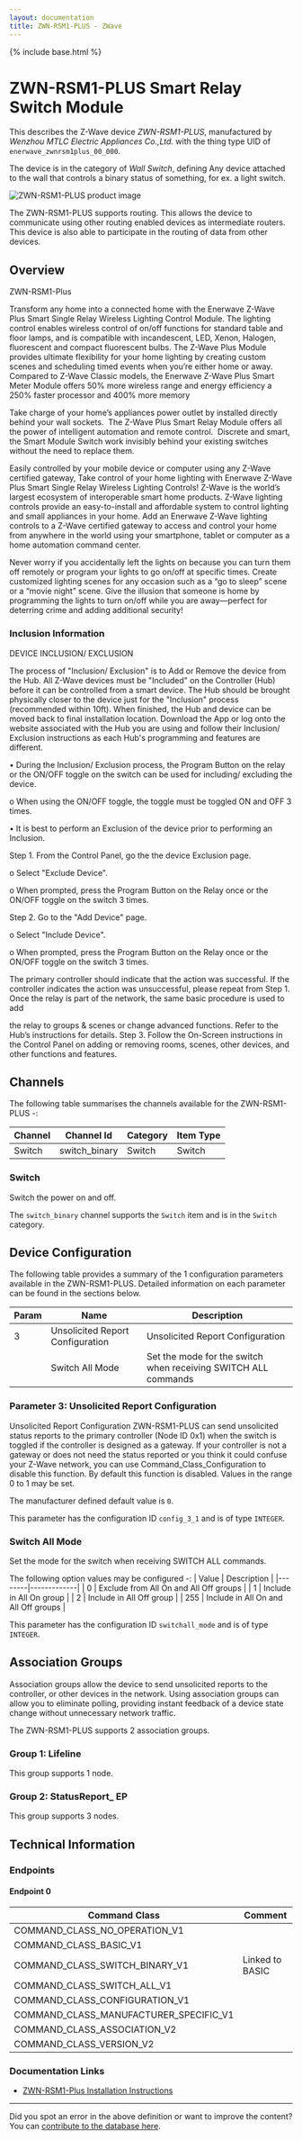 ```yaml
---
layout: documentation
title: ZWN-RSM1-PLUS - ZWave
---
```


{% include base.html %}

# ZWN-RSM1-PLUS Smart Relay Switch Module
This describes the Z-Wave device *ZWN-RSM1-PLUS*, manufactured by *Wenzhou MTLC Electric Appliances Co.,Ltd.* with the thing type UID of ```enerwave_zwnrsm1plus_00_000```.

The device is in the category of *Wall Switch*, defining Any device attached to the wall that controls a binary status of something, for ex. a light switch.

![ZWN-RSM1-PLUS product image](https://www.cd-jackson.com/zwave_device_uploads/575/575_default.png)


The ZWN-RSM1-PLUS supports routing. This allows the device to communicate using other routing enabled devices as intermediate routers.  This device is also able to participate in the routing of data from other devices.

## Overview

ZWN-RSM1-Plus

Transform any home into a connected home with the Enerwave Z-Wave Plus Smart Single Relay Wireless Lighting Control Module. The lighting control enables wireless control of on/off functions for standard table and floor lamps, and is compatible with incandescent, LED, Xenon, Halogen, fluorescent and compact fluorescent bulbs. The Z-Wave Plus Module provides ultimate flexibility for your home lighting by creating custom scenes and scheduling timed events when you’re either home or away. Compared to Z-Wave Classic models, the Enerwave Z-Wave Plus Smart Meter Module offers 50% more wireless range and energy efficiency a 250% faster processor and 400% more memory

Take charge of your home’s appliances power outlet by installed directly behind your wall sockets.  The Z-Wave Plus Smart Relay Module offers all the power of intelligent automation and remote control.  Discrete and smart, the Smart Module Switch work invisibly behind your existing switches without the need to replace them.

Easily controlled by your mobile device or computer using any Z-Wave certified gateway, Take control of your home lighting with Enerwave Z-Wave Plus Smart Single Relay Wireless Lighting Controls! Z-Wave is the world’s largest ecosystem of interoperable smart home products. Z-Wave lighting controls provide an easy-to-install and affordable system to control lighting and small appliances in your home. Add an Enerwave Z-Wave lighting controls to a Z-Wave certified gateway to access and control your home from anywhere in the world using your smartphone, tablet or computer as a home automation command center.

Never worry if you accidentally left the lights on because you can turn them off remotely or program your lights to go on/off at specific times. Create customized lighting scenes for any occasion such as a “go to sleep” scene or a “movie night” scene. Give the illusion that someone is home by programming the lights to turn on/off while you are away—perfect for deterring crime and adding additional security!

### Inclusion Information

DEVICE INCLUSION/ EXCLUSION

The process of "Inclusion/ Exclusion" is to Add or Remove the device from the Hub. All Z-Wave devices must be "Included" on the Controller (Hub) before it can be controlled from a smart device. The Hub should be brought physically closer to the device just for the "Inclusion" process (recommended within 10ft). When finished, the Hub and device can be moved back to final installation location. Download the App or log onto the website associated with the Hub you are using and follow their Inclusion/ Exclusion instructions as each Hub's programming and features are different.

• During the Inclusion/ Exclusion process, the Program Button on the relay or the ON/OFF toggle on the switch can be used for including/ excluding the device.

o When using the ON/OFF toggle, the toggle must be toggled ON and OFF 3 times.

• It is best to perform an Exclusion of the device prior to performing an Inclusion.

Step 1. From the Control Panel, go the the device Exclusion page.

o Select "Exclude Device".

o When prompted, press the Program Button on the Relay once or the ON/OFF toggle on the switch 3 times.

Step 2. Go to the "Add Device" page.

o Select "Include Device".

o When prompted, press the Program Button on the Relay once or the ON/OFF toggle on the switch 3 times.

The primary controller should indicate that the action was successful. If the controller indicates the action was unsuccessful, please repeat from Step 1. Once the relay is part of the network, the same basic procedure is used to add

the relay to groups & scenes or change advanced functions. Refer to the Hub’s instructions for details. Step 3. Follow the On-Screen instructions in the Control Panel on adding or removing rooms, scenes, other devices, and other functions and features.

## Channels

The following table summarises the channels available for the ZWN-RSM1-PLUS -:

| Channel | Channel Id | Category | Item Type |
|---------|------------|----------|-----------|
| Switch | switch_binary | Switch | Switch | 

### Switch

Switch the power on and off.

The ```switch_binary``` channel supports the ```Switch``` item and is in the ```Switch``` category.



## Device Configuration

The following table provides a summary of the 1 configuration parameters available in the ZWN-RSM1-PLUS.
Detailed information on each parameter can be found in the sections below.

| Param | Name  | Description |
|-------|-------|-------------|
| 3 | Unsolicited Report Configuration | Unsolicited Report Configuration |
|  | Switch All Mode | Set the mode for the switch when receiving SWITCH ALL commands |

### Parameter 3: Unsolicited Report Configuration

Unsolicited Report Configuration
ZWN-RSM1-PLUS can send unsolicited status reports to the primary controller (Node ID 0x1) when the switch is toggled if the controller is designed as a gateway. If your controller is not a gateway or does not need the status reported or you think it could confuse your Z-Wave network, you can use Command\_Class\_Configuration to disable this function. By default this function is disabled.
Values in the range 0 to 1 may be set.

The manufacturer defined default value is ```0```.

This parameter has the configuration ID ```config_3_1``` and is of type ```INTEGER```.

### Switch All Mode

Set the mode for the switch when receiving SWITCH ALL commands.

The following option values may be configured -:
| Value  | Description |
|--------|-------------|
| 0 | Exclude from All On and All Off groups |
| 1 | Include in All On group |
| 2 | Include in All Off group |
| 255 | Include in All On and All Off groups |

This parameter has the configuration ID ```switchall_mode``` and is of type ```INTEGER```.


## Association Groups

Association groups allow the device to send unsolicited reports to the controller, or other devices in the network. Using association groups can allow you to eliminate polling, providing instant feedback of a device state change without unnecessary network traffic.

The ZWN-RSM1-PLUS supports 2 association groups.

### Group 1: Lifeline

This group supports 1 node.

### Group 2: StatusReport_ EP

This group supports 3 nodes.

## Technical Information

### Endpoints

#### Endpoint 0

| Command Class | Comment |
|---------------|---------|
| COMMAND_CLASS_NO_OPERATION_V1| |
| COMMAND_CLASS_BASIC_V1| |
| COMMAND_CLASS_SWITCH_BINARY_V1| Linked to BASIC|
| COMMAND_CLASS_SWITCH_ALL_V1| |
| COMMAND_CLASS_CONFIGURATION_V1| |
| COMMAND_CLASS_MANUFACTURER_SPECIFIC_V1| |
| COMMAND_CLASS_ASSOCIATION_V2| |
| COMMAND_CLASS_VERSION_V2| |

### Documentation Links

* [ZWN-RSM1-Plus Installation Instructions](https://www.cd-jackson.com/zwave_device_uploads/575/ZWN-RSM1-Plus-0208160043-02.pdf)

---

Did you spot an error in the above definition or want to improve the content?
You can [contribute to the database here](http://www.cd-jackson.com/index.php/zwave/zwave-device-database/zwave-device-list/devicesummary/575).
